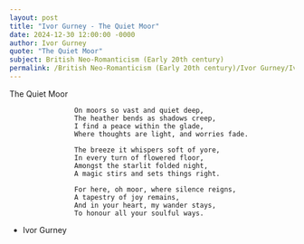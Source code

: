 ```yaml
---
layout: post
title: "Ivor Gurney - The Quiet Moor"
date: 2024-12-30 12:00:00 -0000
author: Ivor Gurney
quote: "The Quiet Moor"
subject: British Neo-Romanticism (Early 20th century)
permalink: /British Neo-Romanticism (Early 20th century)/Ivor Gurney/Ivor Gurney - The Quiet Moor
---
```


The Quiet Moor

                    On moors so vast and quiet deep,
                    The heather bends as shadows creep,
                    I find a peace within the glade,
                    Where thoughts are light, and worries fade.
                    
                    The breeze it whispers soft of yore,
                    In every turn of flowered floor,
                    Amongst the starlit folded night,
                    A magic stirs and sets things right.
                    
                    For here, oh moor, where silence reigns,
                    A tapestry of joy remains,
                    And in your heart, my wander stays,
                    To honour all your soulful ways.

- Ivor Gurney
